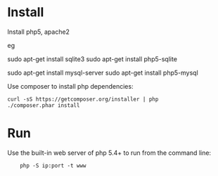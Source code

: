 Install
===

Install php5, apache2

eg

sudo apt-get install sqlite3
sudo apt-get install php5-sqlite

sudo apt-get install mysql-server
sudo apt-get install php5-mysql


Use composer to install php dependencies:

	curl -sS https://getcomposer.org/installer | php
	./composer.phar install

Run
===

Use the built-in web server of php 5.4+ to run from the command line:

        php -S ip:port -t www
